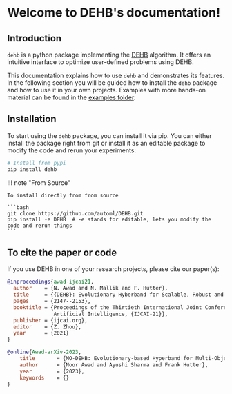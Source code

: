 # Welcome to DEHB's documentation!

## Introduction

`dehb` is a python package implementing the [DEHB](https://arxiv.org/abs/2105.09821) algorithm. It offers an intuitive interface to optimize user-defined problems using DEHB.

This documentation explains how to use `dehb` and demonstrates its features. In the following section you will be guided how to install the `dehb` package and how to use it in your own projects. Examples with more hands-on material can be found in the [examples folder](../examples/).

## Installation

To start using the `dehb` package, you can install it via pip. You can either install the package right from git or install it as an editable package to modify the code and rerun your experiments:

```bash
# Install from pypi
pip install dehb
```

!!! note "From Source"

    To install directly from from source

    ```bash
    git clone https://github.com/automl/DEHB.git
    pip install -e DEHB  # -e stands for editable, lets you modify the code and rerun things
    ```

## To cite the paper or code
If you use DEHB in one of your research projects, please cite our paper(s):
```bibtex
@inproceedings{awad-ijcai21,
  author    = {N. Awad and N. Mallik and F. Hutter},
  title     = {{DEHB}: Evolutionary Hyberband for Scalable, Robust and Efficient Hyperparameter Optimization},
  pages     = {2147--2153},
  booktitle = {Proceedings of the Thirtieth International Joint Conference on
               Artificial Intelligence, {IJCAI-21}},
  publisher = {ijcai.org},
  editor    = {Z. Zhou},
  year      = {2021}
}

@online{Awad-arXiv-2023,
    title       = {MO-DEHB: Evolutionary-based Hyperband for Multi-Objective Optimization},
    author      = {Noor Awad and Ayushi Sharma and Frank Hutter},
    year        = {2023},
    keywords    = {}
}
```